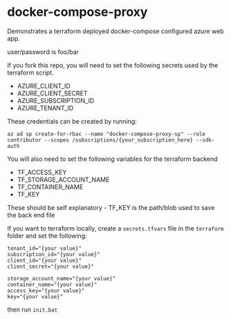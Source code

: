 # docker-compose-proxy

Demonstrates a terraform deployed docker-compose configured azure web app.

user/password is foo/bar

If you fork this repo, you will need to set the following secrets used by the terraform script.

- AZURE_CLIENT_ID
- AZURE_CLIENT_SECRET
- AZURE_SUBSCRIPTION_ID
- AZURE_TENANT_ID

These credentials can be created by running:

`az ad sp create-for-rbac --name "docker-compose-proxy-sp" --role contributor --scopes /subscriptions/{your_subscription_here} --sdk-auth`

You will also need to set the following variables for the terraform backend

- TF_ACCESS_KEY
- TF_STORAGE_ACCOUNT_NAME
- TF_CONTAINER_NAME
- TF_KEY

These should be self explanatory - TF_KEY is the path/blob used to save the back end file

If you want to terraform locally, create a `secrets.tfvars` file in the `terraform` folder and set the following:
```
tenant_id="{your value}"
subscription_id="{your value}"
client_id="{your value}"
client_secret="{your value}"

storage_account_name="{your value}"
container_name="{your value}"
access_key="{your value}"
key="{your value}"
```
then run `init.bat`
